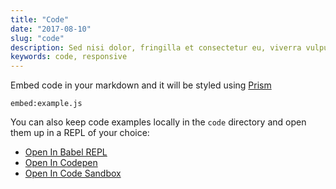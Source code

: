 ```yaml
---
title: "Code"
date: "2017-08-10"
slug: "code"
description: Sed nisi dolor, fringilla et consectetur eu, viverra vulputate felis. Ut est ex, ornare vitae dictum quis, egestas et est. Nam rhoncus purus eu justo feugiat, a venenatis enim ultricies. Mauris tristique elementum leo a viverra. Ut placerat, ex nec vestibulum iaculis, nibh ante sollicitudin elit, non aliquet nunc neque ac sapien. Aenean iaculis vulputate facilisis. Suspendisse elit purus, iaculis.
keywords: code, responsive
---
```


Embed code in your markdown and it will be styled using
[Prism](http://prismjs.com/)

`embed:example.js`

You can also keep code examples locally in the `code` directory and open them up
in a REPL of your choice:

* [Open In Babel REPL](babel://example)
* [Open In Codepen](codepen://example)
* [Open In Code Sandbox](codesandbox://example)
